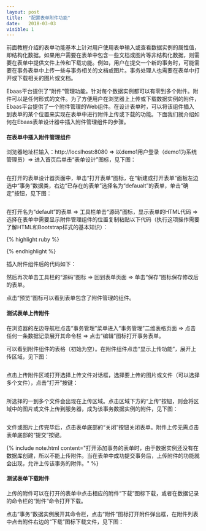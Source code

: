 ```yaml
---
layout: post
title:  "配置表单附件功能"
date:   2018-03-03
visible: 1
---
```


前面教程介绍的表单功能基本上针对用户使用表单输入或查看数据实例的属性值，即结构化数据。如果用户需要在表单中包含一些文档或图片等非结构化数据，则需要在表单中提供文件上传和下载功能。例如，用户在提交一个新的事务时，可能需要在事务表单中上传一些与事务相关的文档或图片。事务处理人也需要在表单中打开或下载相关的图片或文档。

Ebaas平台提供了“附件”管理功能。针对每个数据实例都可以有零到多个附件。附件可以是任何形式的文件。为了方便用户在浏览器上上传或下载数据实例的附件，Ebaas平台提供了一个附件管理的Web组件。在设计表单时，可以将该组件插入到表单的某个位置来实现在表单中进行附件上传或下载的功能。下面我们就介绍如何在Ebaas表单设计器中插入附件管理组件的步骤。

#### 在表单中插入附件管理组件

浏览器地址栏输入：http://locslhost:8080 => 以demo1用户登录（demo1为系统管理员）=> 进入首页后单击“表单设计”图标，见下图：

<img src="{{'/assets/img/2018-03-03 配置表单附件功能1.png' | prepend: site.baseurl }}" alt="">

在打开的表单设计器页面中，单击“打开表单”图标，在“新建或打开表单”面板左边选中“事务”数据类，右边“已存在的表单”选择名为“defaualt”的表单，单击“确定”按钮，见下图：

<img src="{{'/assets/img/2018-03-03 配置表单附件功能2.png' | prepend: site.baseurl }}" alt="">

在打开名为“default”的表单 => 工具栏单击“源码”图标，显示表单的HTML代码 => 选择在表单中需要显示附件管理组件的位置复制粘贴以下代码（执行这项操作需要了解HTML和Bootstrap样式的基本知识）：

{% highlight ruby %}
<div class="row">
<div class="col col-md-12">
<div class="content"><attachments dbclass="dbclass" dbschema="dbschema" oid="oid"></attachments></div>
</div>
</div>
{% endhighlight %}

插入附件组件后的代码如下：
<img src="{{'/assets/img/2018-03-03 配置表单附件功能4.png' | prepend: site.baseurl }}" alt="">

然后再次单击工具栏的“源码”图标 => 回到表单页面 => 单击“保存”图标保存修改后的表单。

点击“预览”图标可以看到表单包含了附件管理的组件。

#### 测试表单上传附件

在浏览器的左边导航栏点击“事务管理”菜单进入“事务管理”二维表格页面 => 点击任何一条数据记录展开其命令栏 => 点击“编辑”图标打开事务表单。

可以看到附件组件的表格（初始为空）。在附件组件点击“显示上传功能”，展开上传区域，见下图：

<img src="{{'/assets/img/2018-03-03 配置表单附件功能7.png' | prepend: site.baseurl }}" alt="">

点击上传附件区域打开选择上传文件对话框，选择要上传的图片或文件（可以选择多个文件），点击“打开”按键：

<img src="{{'/assets/img/2018-03-03 配置表单附件功能8.png' | prepend: site.baseurl }}" alt="">

所选择的一到多个文件会出现在上传区域。点击区域下方的“上传”按钮，则会将区域中的图片或文件上传到服务器，成为该事务数据实例的附件，见下图：

<img src="{{'/assets/img/2018-03-03 配置表单附件功能9.png' | prepend: site.baseurl }}" alt="">

文件或图片上传完毕后，点击表单底部的“关闭”按钮关闭表单。附件上传无需点击表单底部的“提交”按键。

{% include note.html content="打开添加事务的表单时，由于数据实例还没有在数据库创建，所以不能上传附件。当在表单中成功提交事务后，上传附件的功能就会出现，允许上传该事务的附件。" %}

#### 测试表单下载附件

上传的附件可以在打开的表单中点击相应的附件“下载”图标下载，或者在数据记录的命令栏的“附件”命令打开下载。

点击“事务”数据实例展开其命令栏，点击“附件”图标打开附件弹出框，在附件列表中点击附件右边的“下载”图标下载文件，见下图：

<img src="{{'/assets/img/2018-03-03 配置表单附件功能11.png' | prepend: site.baseurl }}" alt="">

